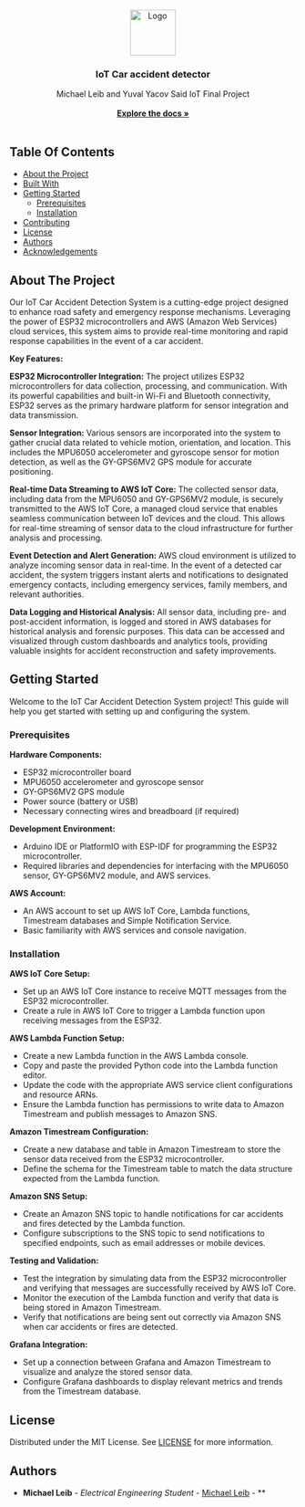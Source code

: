 <br/>
<p align="center">
  <a href="https://github.com/mikileib/IoT-Car-accident-detector">
    <img src="https://i.postimg.cc/t4zBdHxx/accident.png" alt="Logo" width="80" height="80">
  </a>

  <h3 align="center">IoT Car accident detector</h3>

  <p align="center">
    Michael Leib and Yuval Yacov Said IoT Final Project
    <br/>
    <br/>
    <a href="https://github.com/mikileib/IoT-Car-accident-detector"><strong>Explore the docs »</strong></a>
    <br/>
    <br/>
  </p>
</p>



## Table Of Contents

* [About the Project](#about-the-project)
* [Built With](#built-with)
* [Getting Started](#getting-started)
  * [Prerequisites](#prerequisites)
  * [Installation](#installation)
* [Contributing](#contributing)
* [License](#license)
* [Authors](#authors)
* [Acknowledgements](#acknowledgements)

## About The Project

Our IoT Car Accident Detection System is a cutting-edge project designed to enhance road safety and emergency response mechanisms. Leveraging the power of ESP32 microcontrollers and AWS (Amazon Web Services) cloud services, this system aims to provide real-time monitoring and rapid response capabilities in the event of a car accident.

**Key Features:**

**ESP32 Microcontroller Integration:** The project utilizes ESP32 microcontrollers for data collection, processing, and communication. With its powerful capabilities and built-in Wi-Fi and Bluetooth connectivity, ESP32 serves as the primary hardware platform for sensor integration and data transmission.

**Sensor Integration:** Various sensors are incorporated into the system to gather crucial data related to vehicle motion, orientation, and location. This includes the MPU6050 accelerometer and gyroscope sensor for motion detection, as well as the GY-GPS6MV2 GPS module for accurate positioning.

**Real-time Data Streaming to AWS IoT Core:** The collected sensor data, including data from the MPU6050 and GY-GPS6MV2 module, is securely transmitted to the AWS IoT Core, a managed cloud service that enables seamless communication between IoT devices and the cloud. This allows for real-time streaming of sensor data to the cloud infrastructure for further analysis and processing.

**Event Detection and Alert Generation:** AWS cloud environment is utilized to analyze incoming sensor data in real-time. In the event of a detected car accident, the system triggers instant alerts and notifications to designated emergency contacts, including emergency services, family members, and relevant authorities.

**Data Logging and Historical Analysis:** All sensor data, including pre- and post-accident information, is logged and stored in AWS databases for historical analysis and forensic purposes. This data can be accessed and visualized through custom dashboards and analytics tools, providing valuable insights for accident reconstruction and safety improvements.


## Getting Started

Welcome to the IoT Car Accident Detection System project! This guide will help you get started with setting up and configuring the system.

### Prerequisites

**Hardware Components:**

* ESP32 microcontroller board
* MPU6050 accelerometer and gyroscope sensor
* GY-GPS6MV2 GPS module
* Power source (battery or USB)
* Necessary connecting wires and breadboard (if required)

**Development Environment:**

* Arduino IDE or PlatformIO with ESP-IDF for programming the ESP32 microcontroller.
* Required libraries and dependencies for interfacing with the MPU6050 sensor, GY-GPS6MV2 module, and AWS services.

**AWS Account:**

* An AWS account to set up AWS IoT Core, Lambda functions, Timestream databases and Simple Notification Service.
* Basic familiarity with AWS services and console navigation.


### Installation


**AWS IoT Core Setup:**

* Set up an AWS IoT Core instance to receive MQTT messages from the ESP32 microcontroller.
* Create a rule in AWS IoT Core to trigger a Lambda function upon receiving messages from the ESP32.

**AWS Lambda Function Setup:**

* Create a new Lambda function in the AWS Lambda console.
* Copy and paste the provided Python code into the Lambda function editor.
* Update the code with the appropriate AWS service client configurations and resource ARNs.
* Ensure the Lambda function has permissions to write data to Amazon Timestream and publish messages to Amazon SNS.

**Amazon Timestream Configuration:**

* Create a new database and table in Amazon Timestream to store the sensor data received from the ESP32 microcontroller.
* Define the schema for the Timestream table to match the data structure expected from the Lambda function.

**Amazon SNS Setup:**

* Create an Amazon SNS topic to handle notifications for car accidents and fires detected by the Lambda function.
* Configure subscriptions to the SNS topic to send notifications to specified endpoints, such as email addresses or mobile devices.

**Testing and Validation:**

* Test the integration by simulating data from the ESP32 microcontroller and verifying that messages are successfully received by AWS IoT Core.
* Monitor the execution of the Lambda function and verify that data is being stored in Amazon Timestream.
* Verify that notifications are being sent out correctly via Amazon SNS when car accidents or fires are detected.

**Grafana Integration:**

* Set up a connection between Grafana and Amazon Timestream to visualize and analyze the stored sensor data.
* Configure Grafana dashboards to display relevant metrics and trends from the Timestream database.

## License

Distributed under the MIT License. See [LICENSE](https://github.com/mikileib/IoT-Car-accident-detector/blob/main/LICENSE.md) for more information.

## Authors

* **Michael Leib** - *Electrical Engineering  Student* - [Michael Leib](https://github.com/mikileib) - **
